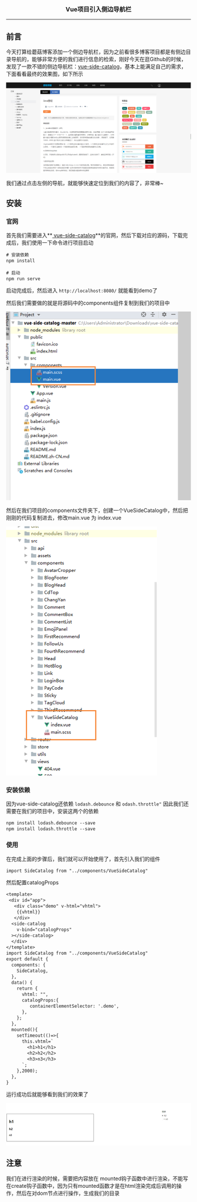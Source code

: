 ### <center>Vue项目引入侧边导航栏
***
## 前言

今天打算给蘑菇博客添加一个侧边导航栏，因为之前看很多博客项目都是有侧边目录导航的，能够非常方便的我们进行信息的检索，刚好今天在逛Github的时候，发现了一款不错的侧边导航栏：[vue-side-catalog](https://github.com/yaowei9363/vue-side-catalog)，基本上能满足自己的需求，下面看看最终的效果图，如下所示

![image-20200601162626276](images/image-20200601162626276.png)

我们通过点击左侧的导航，就能够快速定位到我们的内容了，非常棒~

## 安装

### 官网

首先我们需要进入**[ vue-side-catalog](https://github.com/yaowei9363/vue-side-catalog)**的官网，然后下载对应的源码，下载完成后，我们使用一下命令进行项目启动

```
# 安装依赖
npm install

# 启动
npm run serve
```

启动完成后，然后进入  `http://localhost:8080/` 就能看到demo了

然后我们需要做的就是将源码中的components组件复制到我们的项目中

![image-20200601170240984](images/image-20200601170240984.png)



然后在我们项目的components文件夹下，创建一个VueSideCatalog中，然后把刚刚的代码复制进去，修改main.vue 为 index.vue

![image-20200601170404584](images/image-20200601170404584.png)

### 安装依赖

因为vue-side-catalog还依赖 `lodash.debounce` 和 `odash.throttle"` 因此我们还需要在我们的项目中，安装这两个的依赖

```
npm install lodash.debounce --save
npm install lodash.throttle --save
```

### 使用

在完成上面的步骤后，我们就可以开始使用了，首先引入我们的组件

```
import SideCatalog from "../components/VueSideCatalog"
```

然后配置catalogProps

```
<template>
 <div id="app">
   <div class="demo" v-html="vhtml">
   	{{vhtml}}
   </div>
  <side-catalog 
    v-bind="catalogProps"
  ></side-catalog>
  </div>
</template>
import SideCatalog from "../components/VueSideCatalog"
export default {
  components: {
    SideCatalog,
  },
  data() {
    return {
      vhtml: "",
      catalogProps:{
         containerElementSelector: '.demo',
      },
    };
  },
  mounted(){
    setTimeout(()=>{
      this.vhtml=`
        <h1>h1</h1>
        <h2>h2</h2>
        <h3>n3</h3>
      `;
    },2000);
  },
}
```

运行成功后就能够看到我们的效果了

![image-20200601190156611](images/image-20200601190156611.png)

## 注意

我们在进行渲染的时候，需要把内容放在 mounted钩子函数中进行渲染，不能写在create钩子函数中，因为只有mounted函数才是在html渲染完成后调用的操作，然后在对dom节点进行操作，生成我们的目录